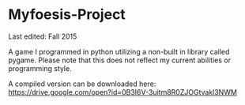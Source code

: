 # Myfoesis-Project
Last edited: Fall 2015

A game I programmed in python utilizing a non-built in library called pygame. 
Please note that this does not reflect my current abilities or programming style.

A compiled version can be downloaded here:
https://drive.google.com/open?id=0B3I6V-3uitm8R0ZJOGtvakl3NWM
